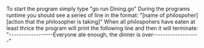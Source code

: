 To start the program simply type "go run Dining.go"
During the programs runtime you should see a series of line in the format:
"[name of philospoher] [action that the philosopher is taking]"
When all philospohers have eaten at least thrice the program will print the following line and then it will terminate:
"------------------Everyone ate enough, the dinner is over-------------------"
